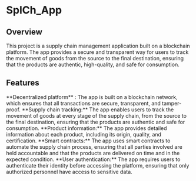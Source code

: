 # SplCh_App

<h2> Overview </h2>
This project is a supply chain management application built on a blockchain platform. The app provides a secure and transparent way for users to track the movement of goods from the source to the final destination, ensuring that the products are authentic, high-quality, and safe for consumption.

<h2>Features</h2>
**Decentralized platform** : The app is built on a blockchain network, which ensures that all transactions are secure, transparent, and tamper-proof.
**Supply chain tracking:** The app enables users to track the movement of goods at every stage of the supply chain, from the source to the final destination, ensuring that the products are authentic and safe for consumption.
**Product information:** The app provides detailed information about each product, including its origin, quality, and certification.
**Smart contracts:** The app uses smart contracts to automate the supply chain process, ensuring that all parties involved are held accountable and that the products are delivered on time and in the expected condition.
**User authentication:** The app requires users to authenticate their identity before accessing the platform, ensuring that only authorized personnel have access to sensitive data.
